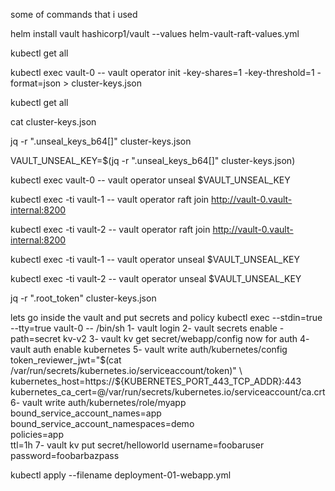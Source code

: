 some of commands that i used
 
 helm install vault hashicorp1/vault --values helm-vault-raft-values.yml                                                                              
 
 kubectl get all                                                                                                               
 
 kubectl exec vault-0 -- vault operator init     -key-shares=1     -key-threshold=1     -format=json > cluster-keys.json                                                                        
 
 kubectl get all                                                                                                                       
 
 cat cluster-keys.json 
 
 jq -r ".unseal_keys_b64[]" cluster-keys.json
 
 VAULT_UNSEAL_KEY=$(jq -r ".unseal_keys_b64[]" cluster-keys.json)
 
 kubectl exec vault-0 -- vault operator unseal $VAULT_UNSEAL_KEY

 kubectl exec -ti vault-1 -- vault operator raft join http://vault-0.vault-internal:8200
 
 kubectl exec -ti vault-2 -- vault operator raft join http://vault-0.vault-internal:8200
 
 kubectl exec -ti vault-1 -- vault operator unseal $VAULT_UNSEAL_KEY
 
 kubectl exec -ti vault-2 -- vault operator unseal $VAULT_UNSEAL_KEY
 
 jq -r ".root_token" cluster-keys.json
 
lets go inside the vault and put secrets and policy
 kubectl exec --stdin=true --tty=true vault-0 -- /bin/sh
 1- vault login
 2- vault secrets enable -path=secret kv-v2
 3- vault kv get secret/webapp/config
now for auth 
 4- vault auth enable kubernetes
 5- vault write auth/kubernetes/config \
    token_reviewer_jwt="$(cat /var/run/secrets/kubernetes.io/serviceaccount/token)" \
    kubernetes_host=https://${KUBERNETES_PORT_443_TCP_ADDR}:443 \
    kubernetes_ca_cert=@/var/run/secrets/kubernetes.io/serviceaccount/ca.crt
 6- vault write auth/kubernetes/role/myapp \
    bound_service_account_names=app \
    bound_service_account_namespaces=demo \
    policies=app \
    ttl=1h
 7- vault kv put secret/helloworld username=foobaruser password=foobarbazpass
 
 kubectl apply --filename deployment-01-webapp.yml
 
